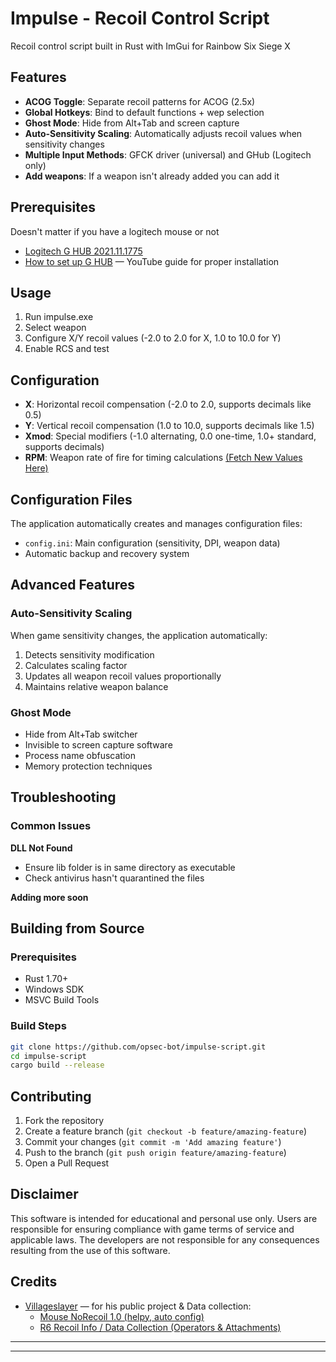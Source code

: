 # Impulse - Recoil Control Script

Recoil control script built in Rust with ImGui for Rainbow Six Siege X

## Features

- **ACOG Toggle**: Separate recoil patterns for ACOG (2.5x)
- **Global Hotkeys**: Bind to default functions + wep selection
- **Ghost Mode**: Hide from Alt+Tab and screen capture
- **Auto-Sensitivity Scaling**: Automatically adjusts recoil values when sensitivity changes
- **Multiple Input Methods**: GFCK driver (universal) and GHub (Logitech only)
- **Add weapons**: If a weapon isn't already added you can add it

## Prerequisites

Doesn't matter if you have a logitech mouse or not

- [Logitech G HUB 2021.11.1775](https://www.unknowncheats.me/forum/downloads.php?do=file&id=39879)
- [How to set up G HUB](https://www.youtube.com/watch?v=FgNEciqHZFE) — YouTube guide for proper installation

## Usage

1. Run impulse.exe
2. Select weapon
3. Configure X/Y recoil values (-2.0 to 2.0 for X, 1.0 to 10.0 for Y)
4. Enable RCS and test

## Configuration

- **X**: Horizontal recoil compensation (-2.0 to 2.0, supports decimals like 0.5)
- **Y**: Vertical recoil compensation (1.0 to 10.0, supports decimals like 1.5)
- **Xmod**: Special modifiers (-1.0 alternating, 0.0 one-time, 1.0+ standard, supports decimals)
- **RPM**: Weapon rate of fire for timing calculations [(Fetch New Values Here)](https://rainbowsix.fandom.com/wiki/Category:Weapons_of_Tom_Clancy%27s_Rainbow_Six_Siege)

## Configuration Files

The application automatically creates and manages configuration files:

- `config.ini`: Main configuration (sensitivity, DPI, weapon data)
- Automatic backup and recovery system

## Advanced Features

### Auto-Sensitivity Scaling

When game sensitivity changes, the application automatically:

1. Detects sensitivity modification
2. Calculates scaling factor
3. Updates all weapon recoil values proportionally
4. Maintains relative weapon balance

### Ghost Mode

- Hide from Alt+Tab switcher
- Invisible to screen capture software
- Process name obfuscation
- Memory protection techniques

## Troubleshooting

### Common Issues

**DLL Not Found**

- Ensure lib folder is in same directory as executable
- Check antivirus hasn't quarantined the files

**Adding more soon**

## Building from Source

### Prerequisites

- Rust 1.70+
- Windows SDK
- MSVC Build Tools

### Build Steps

```bash
git clone https://github.com/opsec-bot/impulse-script.git
cd impulse-script
cargo build --release
```

## Contributing

1. Fork the repository
2. Create a feature branch (`git checkout -b feature/amazing-feature`)
3. Commit your changes (`git commit -m 'Add amazing feature'`)
4. Push to the branch (`git push origin feature/amazing-feature`)
5. Open a Pull Request

## Disclaimer

This software is intended for educational and personal use only. Users are responsible for ensuring compliance with game terms of service and applicable laws. The developers are not responsible for any consequences resulting from the use of this software.

## Credits

- [Villageslayer](https://www.unknowncheats.me/forum/members/3298005.html) — for his public project & Data collection:
  - [Mouse NoRecoil 1.0 (helpy, auto config)](https://www.unknowncheats.me/forum/rainbow-six-siege/620039-mouse-norecoil-1-0-recoil-helpy-auto-config-probably-ud-universal.html)
  - [R6 Recoil Info / Data Collection (Operators & Attachments)](https://www.unknowncheats.me/forum/rainbow-six-siege/681544-r6-recoil-info-data-collection-operator-attachments.html)

---
---
